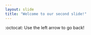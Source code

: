 ```yaml
---
layout: slide
title: "Welcome to our second slide!"
---
```

:octocat:
Use the left arrow to go back!

